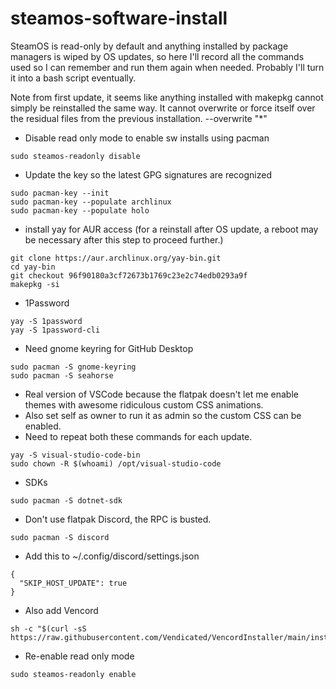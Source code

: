 # steamos-software-install

SteamOS is read-only by default and anything installed by package managers is wiped by OS updates, so here I'll record all the commands used so I can remember and run them again when needed. Probably I'll turn it into a bash script eventually.  

Note from first update, it seems like anything installed with makepkg cannot simply be reinstalled the same way. It cannot overwrite or force itself over the residual files from the previous installation.
--overwrite "*"
  
- Disable read only mode to enable sw installs using pacman
```
sudo steamos-readonly disable  
```
- Update the key so the latest GPG signatures are recognized
```
sudo pacman-key --init  
sudo pacman-key --populate archlinux  
sudo pacman-key --populate holo  
```
- install yay for AUR access (for a reinstall after OS update, a reboot may be necessary after this step to proceed further.)
```
git clone https://aur.archlinux.org/yay-bin.git
cd yay-bin
git checkout 96f90180a3cf72673b1769c23e2c74edb0293a9f
makepkg -si
```
- 1Password
```
yay -S 1password
yay -S 1password-cli
```
- Need gnome keyring for GitHub Desktop
```
sudo pacman -S gnome-keyring
sudo pacman -S seahorse
```
- Real version of VSCode because the flatpak doesn't let me enable themes with awesome ridiculous custom CSS animations.
- Also set self as owner to run it as admin so the custom CSS can be enabled.
- Need to repeat both these commands for each update.
```
yay -S visual-studio-code-bin
sudo chown -R $(whoami) /opt/visual-studio-code
```
- SDKs
```
sudo pacman -S dotnet-sdk  
```
- Don't use flatpak Discord, the RPC is busted.
```
sudo pacman -S discord
```
- Add this to ~/.config/discord/settings.json
```
{
  "SKIP_HOST_UPDATE": true
}
```
- Also add Vencord
```
sh -c "$(curl -sS https://raw.githubusercontent.com/Vendicated/VencordInstaller/main/install.sh)"
```
- Re-enable read only mode
```
sudo steamos-readonly enable  
```
